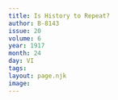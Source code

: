 ```yaml
---
title: Is History to Repeat?
author: B-8143
issue: 20
volume: 6
year: 1917
month: 24
day: VI
tags:
layout: page.njk
image:
---
```



